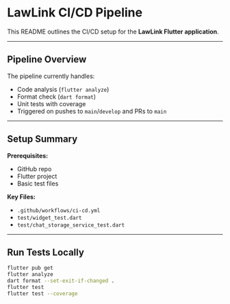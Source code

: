 # LawLink CI/CD Pipeline

This README outlines the CI/CD setup for the **LawLink Flutter application**.

---

## Pipeline Overview

The pipeline currently handles:
- Code analysis (`flutter analyze`)
- Format check (`dart format`)
- Unit tests with coverage
- Triggered on pushes to `main`/`develop` and PRs to `main`

---

## Setup Summary

**Prerequisites:**
- GitHub repo
- Flutter project
- Basic test files

**Key Files:**
- `.github/workflows/ci-cd.yml`
- `test/widget_test.dart`
- `test/chat_storage_service_test.dart`

---

## Run Tests Locally

```bash
flutter pub get
flutter analyze
dart format --set-exit-if-changed .
flutter test
flutter test --coverage
